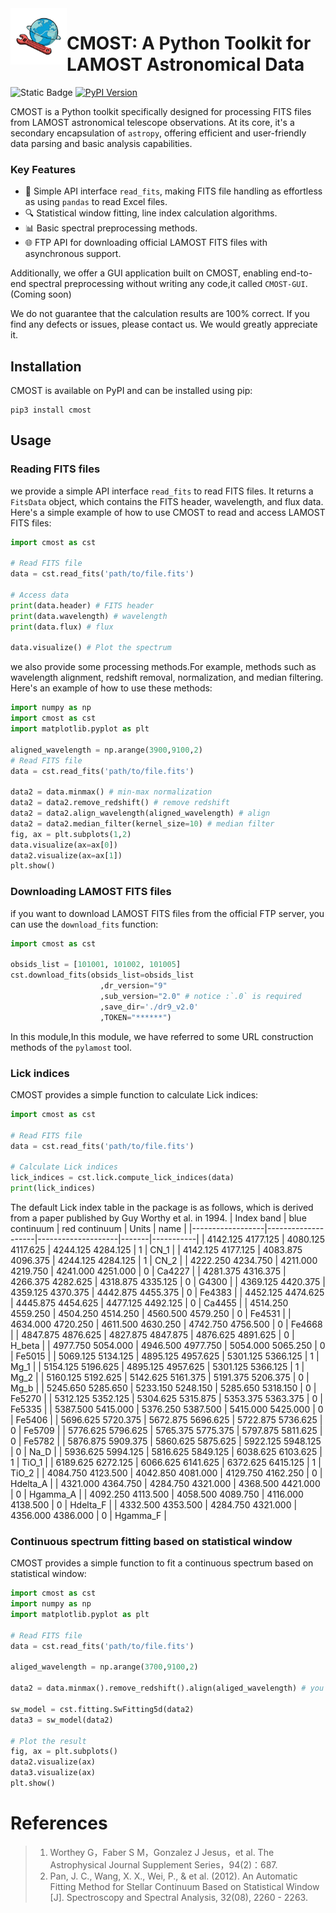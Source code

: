 
<img src="ico.png" width="90" height="90" align="left" />

# CMOST: A Python Toolkit for LAMOST Astronomical Data
![Static Badge](https://img.shields.io/badge/python-3.9%7C3.10%7C3.11%7C3.12%7C3.13-brightgreen?style=flat&logo=python&logoColor=%23009385&labelColor=white&color=%23009385)
[![PyPI Version](https://img.shields.io/pypi/v/cmost?color=blue)](https://pypi.org/project/cmost/)

CMOST is a Python toolkit specifically designed for processing FITS files from LAMOST astronomical telescope observations. At its core, it's a secondary encapsulation of `astropy`, offering efficient and user-friendly data parsing and basic analysis capabilities.

### Key Features
- 🚀 Simple API interface `read_fits`, making FITS file handling as effortless as using `pandas` to read Excel files.
- 🔍 Statistical window fitting, line index calculation algorithms.
- 📊 Basic spectral preprocessing methods.
- 🌐 FTP API for downloading official LAMOST FITS files with asynchronous support.

Additionally, we offer a GUI application built on CMOST, enabling end-to-end spectral preprocessing without writing any code,it called `CMOST-GUI`.(Coming soon)

We do not guarantee that the calculation results are 100% correct. If you find any defects or issues, please contact us. We would greatly appreciate it.

## Installation

CMOST is available on PyPI and can be installed using pip:

```
pip3 install cmost
```

## Usage
### Reading FITS files
we provide a simple API interface `read_fits` to read FITS files. It returns a `FitsData` object, which contains the FITS header, wavelength, and flux data. Here's a simple example of how to use CMOST to read and access LAMOST FITS files:

```python
import cmost as cst

# Read FITS file
data = cst.read_fits('path/to/file.fits')

# Access data
print(data.header) # FITS header
print(data.wavelength) # wavelength
print(data.flux) # flux

data.visualize() # Plot the spectrum
```
we also provide some processing methods.For example, methods such as wavelength alignment, redshift removal, normalization, and median filtering. Here's an example of how to use these methods:

```python
import numpy as np
import cmost as cst
import matplotlib.pyplot as plt

aligned_wavelength = np.arange(3900,9100,2)
# Read FITS file
data = cst.read_fits('path/to/file.fits')

data2 = data.minmax() # min-max normalization
data2 = data2.remove_redshift() # remove redshift
data2 = data2.align_wavelength(aligned_wavelength) # align 
data2 = data2.median_filter(kernel_size=10) # median filter
fig, ax = plt.subplots(1,2)
data.visualize(ax=ax[0])
data2.visualize(ax=ax[1])
plt.show()
```

### Downloading LAMOST FITS files
if you want to download LAMOST FITS files from the official FTP server, you can use the `download_fits` function:
```python
import cmost as cst

obsids_list = [101001, 101002, 101005]
cst.download_fits(obsids_list=obsids_list
                    ,dr_version="9"
                    ,sub_version="2.0" # notice :`.0` is required
                    ,save_dir='./dr9_v2.0'
                    ,TOKEN="******")
```
In this module,In this module, we have referred to some URL construction methods of the `pylamost` tool.

### Lick indices
CMOST provides a simple function to calculate Lick indices:
```python
import cmost as cst

# Read FITS file
data = cst.read_fits('path/to/file.fits')

# Calculate Lick indices
lick_indices = cst.lick.compute_lick_indices(data)
print(lick_indices)
```
The default Lick index table in the package is as follows, which is derived from a paper published by Guy Worthy et al. in 1994.
| Index band       | blue continuum     | red continuum      | Units | name      |
|------------------|--------------------|--------------------|-------|-----------|
| 4142.125 4177.125 | 4080.125 4117.625  | 4244.125 4284.125  | 1     | CN_1      |
| 4142.125 4177.125 | 4083.875 4096.375  | 4244.125 4284.125  | 1     | CN_2      |
| 4222.250 4234.750 | 4211.000 4219.750  | 4241.000 4251.000  | 0     | Ca4227    |
| 4281.375 4316.375 | 4266.375 4282.625  | 4318.875 4335.125  | 0     | G4300     |
| 4369.125 4420.375 | 4359.125 4370.375  | 4442.875 4455.375  | 0     | Fe4383    |
| 4452.125 4474.625 | 4445.875 4454.625  | 4477.125 4492.125  | 0     | Ca4455    |
| 4514.250 4559.250 | 4504.250 4514.250  | 4560.500 4579.250  | 0     | Fe4531    |
| 4634.000 4720.250 | 4611.500 4630.250  | 4742.750 4756.500  | 0     | Fe4668    |
| 4847.875 4876.625 | 4827.875 4847.875  | 4876.625 4891.625  | 0     | H_beta    |
| 4977.750 5054.000 | 4946.500 4977.750  | 5054.000 5065.250  | 0     | Fe5015    |
| 5069.125 5134.125 | 4895.125 4957.625  | 5301.125 5366.125  | 1     | Mg_1      |
| 5154.125 5196.625 | 4895.125 4957.625  | 5301.125 5366.125  | 1     | Mg_2      |
| 5160.125 5192.625 | 5142.625 5161.375  | 5191.375 5206.375  | 0     | Mg_b      |
| 5245.650 5285.650 | 5233.150 5248.150  | 5285.650 5318.150  | 0     | Fe5270    |
| 5312.125 5352.125 | 5304.625 5315.875  | 5353.375 5363.375  | 0     | Fe5335    |
| 5387.500 5415.000 | 5376.250 5387.500  | 5415.000 5425.000  | 0     | Fe5406    |
| 5696.625 5720.375 | 5672.875 5696.625  | 5722.875 5736.625  | 0     | Fe5709    |
| 5776.625 5796.625 | 5765.375 5775.375  | 5797.875 5811.625  | 0     | Fe5782    |
| 5876.875 5909.375 | 5860.625 5875.625  | 5922.125 5948.125  | 0     | Na_D      |
| 5936.625 5994.125 | 5816.625 5849.125  | 6038.625 6103.625  | 1     | TiO_1     |
| 6189.625 6272.125 | 6066.625 6141.625  | 6372.625 6415.125  | 1     | TiO_2     |
| 4084.750 4123.500 | 4042.850 4081.000  | 4129.750 4162.250  | 0     | Hdelta_A  |
| 4321.000 4364.750 | 4284.750 4321.000  | 4368.500 4421.000  | 0     | Hgamma_A  |
| 4092.250 4113.500 | 4058.500 4089.750  | 4116.000 4138.500  | 0     | Hdelta_F  |
| 4332.500 4353.500 | 4284.750 4321.000  | 4356.000 4386.000  | 0     | Hgamma_F  |

### Continuous spectrum fitting based on statistical window
CMOST provides a simple function to fit a continuous spectrum based on statistical window:
```python
import cmost as cst
import numpy as np
import matplotlib.pyplot as plt

# Read FITS file
data = cst.read_fits('path/to/file.fits')

aliged_wavelength = np.arange(3700,9100,2)

data2 = data.minmax().remove_redshift().align(aliged_wavelength) # you must align the wavelength before fitting

sw_model = cst.fitting.SwFitting5d(data2)
data3 = sw_model(data2)

# Plot the result
fig, ax = plt.subplots()
data2.visualize(ax)
data3.visualize(ax)
plt.show()
```
# References
>1. Worthey G，Faber S M，Gonzalez J Jesus，et al. The Astrophysical Journal Supplement Series，94(2)：687.
> 2. Pan, J. C., Wang, X. X., Wei, P., & et al. (2012). An Automatic Fitting Method for Stellar Continuum Based on Statistical Window [J]. Spectroscopy and Spectral Analysis, 32(08), 2260 - 2263.
